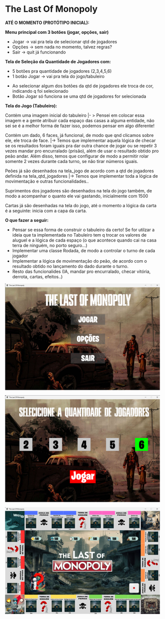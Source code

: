 # The Last Of Monopoly

**ATÉ O MOMENTO (PROTÓTIPO INICIAL):**

**Menu principal com 3 botões (jogar, opções, sair)**
- Jogar -> vai pra tela de selecionar qtd de jogadores
- Opções -> sem nada no momento, talvez regras?
- Sair -> quit já funcionando

**Tela de Seleção da Quantidade de Jogadores com:**
- 5 botões pra quantidade de jogadores (2,3,4,5,6)
- 1 botão Jogar -> vai pra tela do jogo/tabuleiro
* Ao selecionar algum dos botões da qtd de jogadores ele troca de cor, indicando q foi selecionado
* Botão Jogar só funciona se uma qtd de jogadores for selecionada

**Tela do Jogo (Tabuleiro):**

Contém uma imagem inicial do tabuleiro
|- > Pensei em colocar essa imagem e a gente atribuir cada espaço das casas a alguma entidade, não sei se é a melhor forma de fazer isso, podemos pensar em algo diferente! 

Contém um dado, 6 faces, já funcional, de modo que qnd clicamos sobre ele, ele troca de face.
|-> Temos que implementar aquela lógica de checar se os resultados foram iguais pra dar outra chance de jogar ou se repetir 3 vezes mandar pro encurralado (prisão), além de usar o resultado obtido pro peão andar. Além disso, temos que configurar de modo a permitir rolar somente 2 vezes durante cada turno, se não tirar números iguais.

Peões já são desenhados na tela_jogo de acordo com a qtd de jogadores definida na tela_qtd_jogadores
|-> Temos que implementar toda a lógica de movimentação e outras funcionalidades..

Suprimentos dos jogadores são desenhados na tela do jogo também, de modo a acompanhar o quanto ele vai gastando, inicialmente com 1500

Cartas já são desenhadas na tela do jogo, até o momento a lógica da carta é a seguinte: inicia com a capa da carta.

**O que fazer a seguir:**
- Pensar se essa forma de construir o tabuleiro da certo! Se for utilzar a ideia que ta implementada no Tabuleiro tem q trocar os valores de aluguel e a lógica de cada espaço (o que acontece quando cai na casa terra de ninguém, no porto seguro...)
- Implementar uma classe Rodada, de modo a controlar o turno de cada jogador
- Implementar a lógica de movimentação do peão, de acordo com o resultado obtido no lançamento do dado durante o turno.
- Resto das funcionalides (IA, mandar pro encurralado, checar vitória, derrota, cartas, efeitos..)

![Menu Principal](imagensExemplo/1.png)

![Tela Seleção da Quantidade de Jogadores](imagensExemplo/2.png)

![Tela Jogo](imagensExemplo/3.png)



